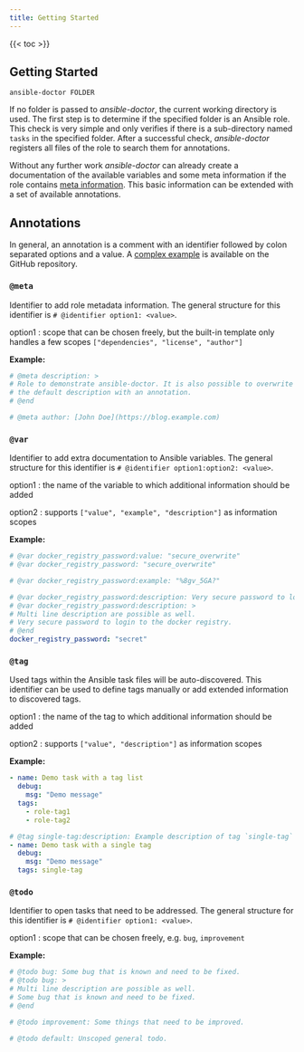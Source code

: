 ```yaml
---
title: Getting Started
---
```


{{< toc >}}

## Getting Started

```Shell
ansible-doctor FOLDER
```

If no folder is passed to _ansible-doctor_, the current working directory is used. The first step is to determine if the specified folder is an Ansible role. This check is very simple and only verifies if there is a sub-directory named `tasks` in the specified folder. After a successful check, _ansible-doctor_ registers all files of the role to search them for annotations.

Without any further work _ansible-doctor_ can already create a documentation of the available variables and some meta information if the role contains [meta information](https://galaxy.ansible.com/docs/contributing/creating_role.html#role-metadata). This basic information can be extended with a set of available annotations.

## Annotations

In general, an annotation is a comment with an identifier followed by colon separated options and a value. A [complex example](https://github.com/thegeeklab/ansible-doctor/tree/main/example) is available on the GitHub repository.

### `@meta`

Identifier to add role metadata information. The general structure for this identifier is `# @identifier option1: <value>`.

option1
: scope that can be chosen freely, but the built-in template only handles a few scopes `["dependencies", "license", "author"]`

**Example:**

```YAML
# @meta description: >
# Role to demonstrate ansible-doctor. It is also possible to overwrite
# the default description with an annotation.
# @end

# @meta author: [John Doe](https://blog.example.com)
```

### `@var`

Identifier to add extra documentation to Ansible variables. The general structure for this identifier is `# @identifier option1:option2: <value>`.

option1
: the name of the variable to which additional information should be added

option2
: supports `["value", "example", "description"]` as information scopes

**Example:**

```YAML
# @var docker_registry_password:value: "secure_overwrite"
# @var docker_registry_password: "secure_overwrite"

# @var docker_registry_password:example: "%8gv_5GA?"

# @var docker_registry_password:description: Very secure password to login to the docker registry.
# @var docker_registry_password:description: >
# Multi line description are possible as well.
# Very secure password to login to the docker registry.
# @end
docker_registry_password: "secret"
```

### `@tag`

Used tags within the Ansible task files will be auto-discovered. This identifier can be used to define tags manually or add extended information to discovered tags.

option1
: the name of the tag to which additional information should be added

option2
: supports `["value", "description"]` as information scopes

**Example:**

```YAML
- name: Demo task with a tag list
  debug:
    msg: "Demo message"
  tags:
    - role-tag1
    - role-tag2

# @tag single-tag:description: Example description of tag `single-tag`
- name: Demo task with a single tag
  debug:
    msg: "Demo message"
  tags: single-tag
```

### `@todo`

Identifier to open tasks that need to be addressed. The general structure for this identifier is `# @identifier option1: <value>`.

option1
: scope that can be chosen freely, e.g. `bug`, `improvement`

**Example:**

```YAML
# @todo bug: Some bug that is known and need to be fixed.
# @todo bug: >
# Multi line description are possible as well.
# Some bug that is known and need to be fixed.
# @end

# @todo improvement: Some things that need to be improved.

# @todo default: Unscoped general todo.
```
